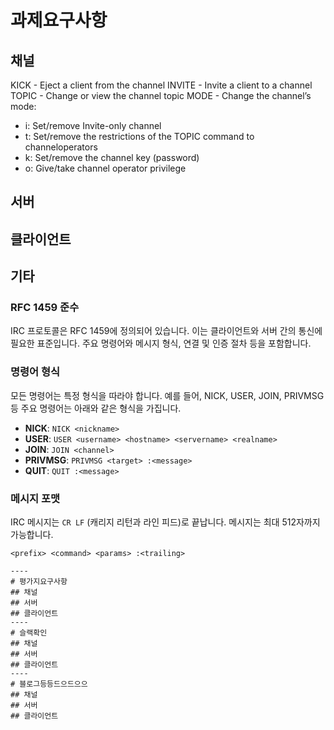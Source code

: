 # 과제요구사항
## 채널
KICK - Eject a client from the channel
INVITE - Invite a client to a channel
TOPIC - Change or view the channel topic
MODE - Change the channel’s mode:
- i: Set/remove Invite-only channel
- t: Set/remove the restrictions of the TOPIC command to channeloperators
- k: Set/remove the channel key (password)
- o: Give/take channel operator privilege
## 서버
## 클라이언트
## 기타
### RFC 1459 준수
IRC 프로토콜은 RFC 1459에 정의되어 있습니다. 이는 클라이언트와 서버 간의 통신에 필요한 표준입니다. 주요 명령어와 메시지 형식, 연결 및 인증 절차 등을 포함합니다.

### 명령어 형식
모든 명령어는 특정 형식을 따라야 합니다. 예를 들어, NICK, USER, JOIN, PRIVMSG 등 주요 명령어는 아래와 같은 형식을 가집니다.
- **NICK**: `NICK <nickname>`
- **USER**: `USER <username> <hostname> <servername> <realname>`
- **JOIN**: `JOIN <channel>`
- **PRIVMSG**: `PRIVMSG <target> :<message>`
- **QUIT**: `QUIT :<message>`

### 메시지 포맷
IRC 메시지는 `CR LF` (캐리지 리턴과 라인 피드)로 끝납니다. 메시지는 최대 512자까지 가능합니다.
```irc
<prefix> <command> <params> :<trailing>

----
# 평가지요구사항
## 채널
## 서버
## 클라이언트
----
# 슬랙확인
## 채널
## 서버
## 클라이언트
----
# 블로그등등드으드으으
## 채널
## 서버
## 클라이언트
